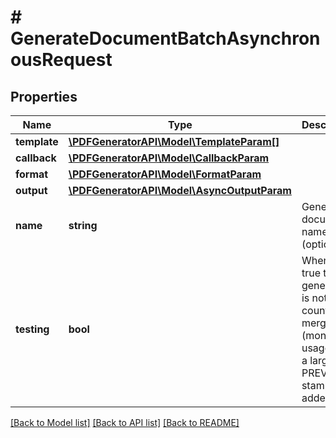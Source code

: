 # # GenerateDocumentBatchAsynchronousRequest

## Properties

Name | Type | Description | Notes
------------ | ------------- | ------------- | -------------
**template** | [**\PDFGeneratorAPI\Model\TemplateParam[]**](TemplateParam.md) |  | [optional]
**callback** | [**\PDFGeneratorAPI\Model\CallbackParam**](CallbackParam.md) |  | [optional]
**format** | [**\PDFGeneratorAPI\Model\FormatParam**](FormatParam.md) |  | [optional]
**output** | [**\PDFGeneratorAPI\Model\AsyncOutputParam**](AsyncOutputParam.md) |  | [optional]
**name** | **string** | Generated document name (optional) | [optional] [default to '']
**testing** | **bool** | When set to true the generation is not counted as merge (monthly usage), but a large PREVIEW stamp is added. | [optional] [default to false]

[[Back to Model list]](../../README.md#models) [[Back to API list]](../../README.md#endpoints) [[Back to README]](../../README.md)

